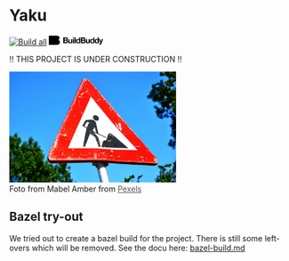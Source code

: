 # Yaku
[![Build all](https://github.com/B-S-F/yaku/actions/workflows/build-all.yml/badge.svg)](https://github.com/B-S-F/yaku/actions/workflows/build-all.yml)
<a href="https://yaku.buildbuddy.io"><img src="./misc/buildbuddy.png" width="100 "></a>

!! THIS PROJECT IS UNDER CONSTRUCTION !!

<img src="./misc/under-construction.jpg" alt="Under Construction" width="300"/>  
<figcaption>
Foto from Mabel Amber from <a href="https://www.pexels.com/de-de/foto/nahaufnahme-fotografie-der-roten-und-weissen-strassenbeschilderung-117602/" target="_blank" style="color: #555;">Pexels</a>
</figcaption>

## Bazel try-out
We tried out to create a bazel build for the project. 
There is still some left-overs which will be removed.
See the docu here: [bazel-build.md](./bazel-build.md)